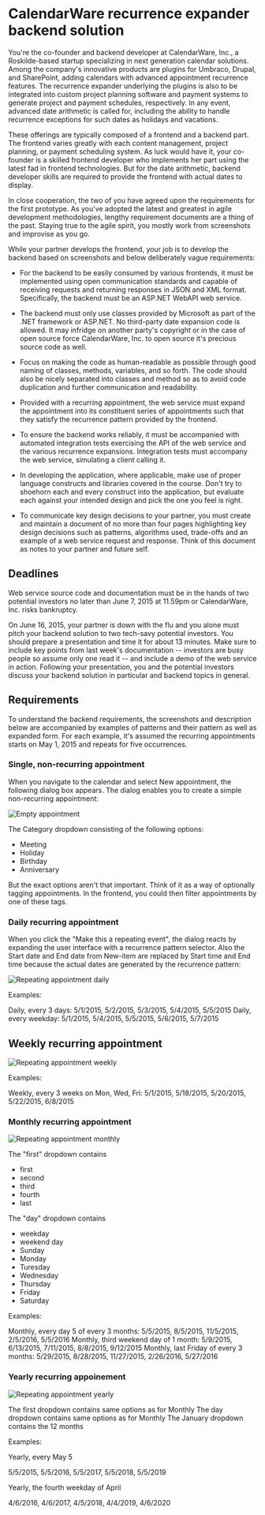 # CalendarWare recurrence expander backend solution

You're the co-founder and backend developer at CalendarWare, Inc., a
Roskilde-based startup specializing in next generation calendar
solutions. Among the company's innovative products are plugins for
Umbraco, Drupal, and SharePoint, adding calendars with advanced
appointment recurrence features. The recurrence expander underlying
the plugins is also to be integrated into custom project planning
software and payment systems to generate project and payment
schedules, respectively. In any event, advanced date arithmetic is
called for, including the ability to handle recurrence exceptions for
such dates as holidays and vacations.

These offerings are typically composed of a frontend and a backend
part. The frontend varies greatly with each content management,
project planning, or payment scheduling system. As luck would have it,
your co-founder is a skilled frontend developer who implements her
part using the latest fad in frontend technologies. But for the date
arithmetic, backend developer skills are required to provide the
frontend with actual dates to display.

In close cooperation, the two of you have agreed upon the requirements
for the first prototype. As you've adopted the latest and greatest in
agile development methodologies, lengthy requirement documents are a
thing of the past. Staying true to the agile spirit, you mostly work
from screenshots and improvise as you go.

While your partner develops the frontend, your job is to develop the
backend based on screenshots and below deliberately vague
requirements:

  - For the backend to be easily consumed by various frontends, it
    must be implemented using open communication standards and capable
    of receiving requests and returning responses in JSON and XML
    format. Specifically, the backend must be an ASP.NET WebAPI web
    service.

  - The backend must only use classes provided by Microsoft as
    part of the .NET framework or ASP.NET. No third-party
	date expansion code is allowed. It may infridge on another party's
	copyright or in the case of open source force CalendarWare,
	Inc. to open source it's precious source code as well.

  - Focus on making the code as human-readable as possible through
    good naming of classes, methods, variables, and so forth. The code
    should also be nicely separated into classes and method so as to
    avoid code duplication and further communication and readability.

  - Provided with a recurring appointment, the web service must expand
    the appointment into its constituent series of appointments such
    that they satisfy the recurrence pattern provided by the frontend.

  - To ensure the backend works reliably, it must be accompanied with
    automated integration tests exercising the API of the web service
    and the various recurrence expansions. Integration tests must
    accompany the web service, simulating a client calling it.

  - In developing the application, where applicable, make use of
    proper language constructs and libraries covered in the
    course. Don't try to shoehorn each and every construct into the
    application, but evaluate each against your intended design and
    pick the one you feel is right.

  - To communicate key design decisions to your partner, you must
    create and maintain a document of no more than four pages
    highlighting key design decisions such as patterns, algorithms
    used, trade-offs and an example of a web service request and
    response. Think of this document as notes to your partner and
    future self.

## Deadlines

Web service source code and documentation must be in the hands of two
potential investors no later than June 7, 2015 at 11.59pm or
CalendarWare, Inc. risks bankruptcy.

On June 16, 2015, your partner is down with the flu and you alone must
pitch your backend solution to two tech-savy potential investors. You
should prepare a presentation and time it for about 13 minutes. Make
sure to include key points from last week's documentation -- investors
are busy people so assume only one read it -- and include a demo of
the web service in action. Following your presentation, you and the
potential investors discuss your backend solution in particular and
backend topics in general.

## Requirements

To understand the backend requirements, the screenshots and description below are
accompanied by examples of patterns and their pattern as well as expanded form. For 
each example, it's assumed the recurring appointments starts on May 1, 2015 and
repeats for five occurrences.

### Single, non-recurring appointment

When you navigate to the calendar and select New appointment, the
following dialog box appears. The dialog enables you to create a
simple non-recurring appointment:

![Empty appointment](Empty-appointment.png)

The Category dropdown consisting of the following options:

  - Meeting
  - Holiday
  - Birthday
  - Anniversary

But the exact options aren't that important. Think of it as a way of
optionally tagging appointments. In the frontend, you could then
filter appointments by one of these tags.

### Daily recurring appointment

When you click the "Make this a repeating event", the dialog reacts by
expanding the user interface with a recurrence pattern selector. Also
the Start date and End date from New-item are replaced by Start time
and End time because the actual dates are generated by the recurrence
pattern:

![Repeating appointment daily](Repeating-appointment-daily.png)

Examples: 

Daily, every 3 days: 5/1/2015, 5/2/2015, 5/3/2015, 5/4/2015, 5/5/2015
Daily, every weekday: 5/1/2015, 5/4/2015, 5/5/2015, 5/6/2015, 5/7/2015

## Weekly recurring appointment

![Repeating appointment weekly](Repeating-appointment-weekly.png)

Examples: 

Weekly, every 3 weeks on Mon, Wed, Fri: 5/1/2015, 5/18/2015, 5/20/2015, 5/22/2015, 6/8/2015

### Monthly recurring appointment

![Repeating appointment monthly](Repeating-appointment-monthly.png)

The "first" dropdown contains 

  - first
  - second
  - third
  - fourth
  - last

The "day" dropdown contains

  - weekday
  - weekend day
  - Sunday
  - Monday
  - Turesday
  - Wednesday
  - Thursday
  - Friday
  - Saturday

Examples:

Monthly, every day 5 of every 3 months: 5/5/2015, 8/5/2015, 11/5/2015, 2/5/2016, 5/5/2016
Monthly, third weekend day of 1 month: 5/9/2015, 6/13/2015, 7/11/2015, 8/8/2015, 9/12/2015
Monthly, last Friday of every 3 months: 5/29/2015, 8/28/2015, 11/27/2015, 2/26/2016, 5/27/2016

### Yearly recurring appoinement

![Repeating appointment yearly](Repeating-appointment-yearly.png)

The first dropdown contains same options as for Monthly
The day dropdown contains same options as for Monthly
The January dropdown contains the 12 months

Examples:

Yearly, every May 5

5/5/2015, 5/5/2016, 5/5/2017, 5/5/2018, 5/5/2019

Yearly, the fourth weekday of April

4/6/2016, 4/6/2017, 4/5/2018, 4/4/2019, 4/6/2020


